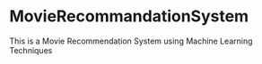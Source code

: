 # MovieRecommandationSystem
This is a Movie Recommendation System using Machine Learning Techniques
